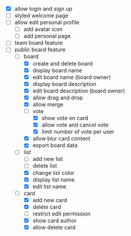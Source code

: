 - [x] allow login and sign up
- [ ] styled welcome page
- [ ] allow edit personal profile
  - [ ] add avatar icon
  - [ ] add personal page
- [ ] team board feature
- [ ] public board feature
  - [ ] board
    - [x] create and delete board
    - [x] display board name
    - [x] edit board name (board owner)
    - [x] display board description
    - [x] edit board description (board owner)
    - [x] allow drag and drop
    - [x] allow merge
    - [ ] vote
      - [x] show vote on card
      - [x] allow vote and cancel vote
      - [x] limit number of vote per user
    - [x] allow blur card content
    - [x] export board data
  - [ ] list
    - [ ] add new list
    - [ ] delete list
    - [x] change list color
    - [x] display list name
    - [x] edit list name
  - [ ] card
    - [x] add new card
    - [x] delete card
    - [ ] restrict edit permission
    - [x] show card author
    - [x] allow delete card
